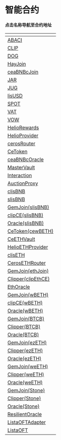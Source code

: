 # 智能合约

#### 点击名称导航至合约地址

<table data-view="cards"><thead><tr><th></th></tr></thead><tbody><tr><td><a href="https://bscscan.com/address/0xc1359eD77E6B0CBF9a8130a4C28FBbB87B9501b7">ABACI</a></td></tr><tr><td><a href="https://bscscan.com/address/0x2dcFb02CE33955b6Cc0aF34033189DE3ac4C0292">CLIP</a></td></tr><tr><td><a href="https://bscscan.com/address/0xd57E7b53a1572d27A04d9c1De2c4D423f1926d0B">DOG</a></td></tr><tr><td><a href="https://bscscan.com/address/0x4C798F81de7736620Cd8e6510158b1fE758e22F7">HayJoin</a></td></tr><tr><td><a href="https://bscscan.com/address/0xfA14F330711A2774eC438856BBCf2c9013c2a6a4">ceaBNBcJoin</a></td></tr><tr><td><a href="https://bscscan.com/address/0x0a1Fd12F73432928C190CAF0810b3B767A59717e">JAR</a></td></tr><tr><td><a href="https://bscscan.com/address/0x787BdEaa29A253e40feB35026c3d05C18CbCA7B3">JUG</a></td></tr><tr><td><a href="https://bscscan.com/address/0x0782b6d8c4551B9760e74c0545a9bCD90bdc41E5">lisUSD</a></td></tr><tr><td><a href="https://bscscan.com/address/0x49bc2c4E5B035341b7d92Da4e6B267F7426F3038">SPOT</a></td></tr><tr><td><a href="https://bscscan.com/address/0x33A34eAB3ee892D40420507B820347b1cA2201c4">VAT</a></td></tr><tr><td><a href="https://bscscan.com/address/0x2078A1969Ea581D618FDBEa2C0Dc13Fc15CB9fa7">VOW</a></td></tr><tr><td><a href="https://bscscan.com/address/0xe66395EbA979968e574984268979C49a57EB59Ee">HelioRewards</a></td></tr><tr><td><a href="https://bscscan.com/address/0xa835F890Fcde7679e7F7711aBfd515d2A267Ed0B">HelioProvider</a></td></tr><tr><td><a href="https://bscscan.com/address/0xA186D2363E5048D129E0a35E2fddDe767d4dada8">cerosRouter</a></td></tr><tr><td><a href="https://bscscan.com/address/0x563282106A5B0538f8673c787B3A16D3Cc1DbF1a">CeToken</a></td></tr><tr><td><a href="https://bscscan.com/address/0xf81748d12171De989A5Bbf2d76bf10BFbBaEC596">ceaBNBcOracle</a></td></tr><tr><td><a href="https://bscscan.com/address/0x986b40c2618ff295a49ac442c5ec40febb26cc54">MasterVault</a></td></tr><tr><td><a href="https://bscscan.com/address/0xB68443Ee3e828baD1526b3e0Bdf2Dfc6b1975ec4">Interaction</a></td></tr><tr><td><a href="https://bscscan.com/address/0x272d6589cecc19165cfcd0466f73a648cb1ea700">AuctionProxy</a></td></tr><tr><td><a href="https://bscscan.com/address/0x4b30fcAA7945fE9fDEFD2895aae539ba102Ed6F6">clisBNB</a></td></tr><tr><td><a href="https://bscscan.com/address/0xB0b84D294e0C75A6abe60171b70edEb2EFd14A1B">slisBNB</a></td></tr><tr><td><a href="https://bscscan.com/address/0x91e49983598685dd5acac90ceb4061a772f6e5ae">GemJoin(slisBNB)</a></td></tr><tr><td><a href="https://bscscan.com/address/0xba92899ea8bebb717cfc60507251acbb79a3b959">clipCE(slisBNB)</a></td></tr><tr><td><a href="https://bscscan.com/address/0x8ecf78fb59e5a4c26cb218d34db29c4696af89f6">Oracle(slisBNB)</a></td></tr><tr><td><a href="https://bscscan.com/address/0x6c813d1d114d0cabf3f82f9e910bc29fe7f96451">CeToken(cewBETH)</a></td></tr><tr><td><a href="https://bscscan.com/address/0xA230805C28121cc97B348f8209c79BEBEa3839C0">CeETHVault</a></td></tr><tr><td><a href="https://bscscan.com/address/0x0326c157bfF399e25dd684613aEF26DBb40D3BA4">HelioETHProvider</a></td></tr><tr><td><a href="https://bscscan.com/address/0x620e897d529EfECa41E57d0344eBB24f75864D1E">clisETH</a></td></tr><tr><td><a href="https://bscscan.com/address/0xA0cD5EAfa37EBA1d04Fb003512f962f2f73C3e86">CerosETHRouter</a></td></tr><tr><td><a href="https://bscscan.com/address/0x5aEfa6309e8Da3eaBd32745aD5B2c9C1EBE54bef">GemJoin(ethJoin)</a></td></tr><tr><td><a href="https://bscscan.com/address/0xdF9cf824D1822Ab61aFAf5c97353682F6df0a8d5">Clipper(clipEthCE)</a></td></tr><tr><td><a href="https://bscscan.com/address/0x9945e33be177b5fccb90710fee59c548cac8acba">EthOracle</a></td></tr><tr><td><a href="https://bscscan.com/address/0xf45c3b619ee86f653805e007fe211b7e930e0b3b">GemJoin(wBETH)</a></td></tr><tr><td><a href="https://bscscan.com/address/0x96b64bfcdbe658f2792322ac7a9d2dc215eba48f">clipCE(wBETH)</a></td></tr><tr><td><a href="https://bscscan.com/address/0x25787055964a8d2a0de4387d6ec9ebc0dc139dd5">Oracle(wBETH)</a></td></tr><tr><td><a href="https://bscscan.com/address/0xad9eAAe95617c39019aCC42301a1dCa4ea5b6f65">GemJoin(BTCB)</a></td></tr><tr><td><a href="https://bscscan.com/address/0xb12fF6FD1885a9Cb2b26302c98092644604B1e92">Clipper(BTCB)</a></td></tr><tr><td><a href="https://bscscan.com/address/0x2eeDc4723b1ED2f24afCD9c0e3665061bD2D5642">Oracle(BTCB)</a></td></tr><tr><td><a href="https://bscscan.com/address/0xd7E33948e2a43e7C1ec2F19937bf5bf8BbF9BaE8">GemJoin(ezETH)</a></td></tr><tr><td><a href="https://bscscan.com/address/0x5784e62b4495c7Cc4B09CcD3f206Cc7128449CE0">Clipper(ezETH)</a></td></tr><tr><td><a href="https://bscscan.com/address/0xE859f3f6EE5532313C33A02283150E201290F45F">Oracle(ezETH)</a></td></tr><tr><td><a href="https://bscscan.com/address/0x2367f2Da6fd39De6944218CC9EC706BCdc9a6918">GemJoin(weETH)</a></td></tr><tr><td><a href="https://bscscan.com/address/0xF21B35EdF7A927799b80F09C395C460C3d31D057">Clipper(weETH)</a></td></tr><tr><td><a href="https://bscscan.com/address/0xE514851E324B54f152F7D9631ACe1A0a87248b46">Oracle(weETH)</a></td></tr><tr><td><a href="https://bscscan.com/address/0x876cd9a380Ee7712129b52f8293F6f06056c3104">GemJoin(Stone)</a></td></tr><tr><td><a href="https://bscscan.com/address/0x5AaBBBe154C0AFA072e313d46b29592936493b26">Clipper(Stone)</a></td></tr><tr><td><a href="https://bscscan.com/address/0xDF5A8e190CF63D74a4Ec743253fA26D4C7539Be8">Oracle(Stone)</a></td></tr><tr><td><a href="https://bscscan.com/address/0xf3afD82A4071f272F403dC176916141f44E6c750">ResilientOracle</a></td></tr><tr><td><a href="https://bscscan.com/address/0x837CB07f6B8a98731856092457524FF37b25E7B3">ListaOFTAdapter</a></td></tr><tr><td><a href="https://etherscan.io/address/0xf9B24C9364457Ea85792179D285855753549eBAa">ListaOFT</a></td></tr></tbody></table>